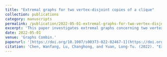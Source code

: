 ```yaml
---
title: "Extremal graphs for two vertex-disjoint copies of a clique"
collection: publications
category: manuscripts
permalink: /publication/2022-05-01-extremal-graphs-for-two-vertex-disjoint-copies-of-a-clique
excerpt: 'This paper investigates extremal graphs concerning two vertex-disjoint copies of a clique.'
date: 2022-05-01
venue: 'Graphs Combin.'
paperurl: '[https://doi.org/10.1007/s00373-022-02467-1](https://doi.org/10.1007/s00373-022-02467-1)'
citation: 'Chen, Wanfang, Lu, Changhong, and Yuan, Long-Tu. (2022). "Extremal graphs for two vertex-disjoint copies of a clique." \<i\>Graphs Combin.\</i\> 38(3).'
---
```

